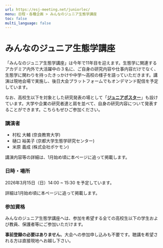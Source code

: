 ```yaml
---
url: https://esj-meeting.net/juniorlec/
menu: 日程・各種企画 > みんなのジュニア生態学講座
toc: false
multi_language: false
---
```


# みんなのジュニア生態学講座

「みんなのジュニア生態学講座」は今年で11年目を迎えます。生態学に関連するアカデミア内外で大活躍中の３名に、ご自身の研究内容や仕事内容だけでなく、生態学に関わりを持ったきっかけや中学～高校の様子を語っていただきます。講演は現地会場で実施し、後日大会プラットフォームでもオンデマンド配信を予定しています。

なお、高校生以下を対象とした研究発表の場として「[**ジュニアポスター**](/juniorposter)」も設けています。大学や企業の研究者達と肩を並べて、自身の研究内容について発表することができます。こちらもぜひご参加ください。

### 講演者

- 村松 大輔 (奈良教育大学)
- 樋口 裕美子 (京都大学生態学研究センター)
- 米原 義成 (株式会社ポケモン)

講演内容等の詳細は、1月始め頃に本ページに追って掲載します。

### 日時・場所

2026年3月15日（日）14:00 ~ 15:30 を予定しています。

詳細は1月始め頃に本ページに追って掲載します。

### 参加資格

みんなのジュニア生態学講座へは、参加を希望する全ての高校生以下の学生および教員、保護者等にご参加いただけます。

**事前登録の必要はありません**。大会への参加申し込みも不要です。聴講を希望される方は直接現地へお越し下さい。
